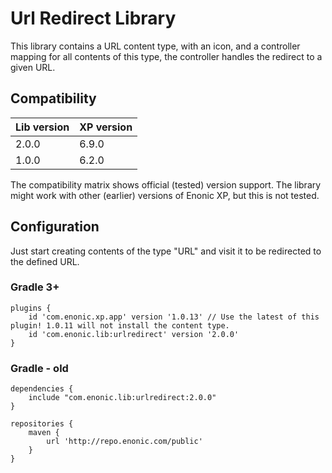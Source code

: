 # Url Redirect Library

This library contains a URL content type, with an icon, and a controller mapping for all contents of this type, the controller handles the redirect to a given URL.

## Compatibility

| Lib version        | XP version |
| ------------- | ------------- |
| 2.0.0 | 6.9.0 |
| 1.0.0 | 6.2.0 |

The compatibility matrix shows official (tested) version support. The library might work with other (earlier) versions of Enonic XP, but this is not tested.

## Configuration

Just start creating contents of the type "URL" and visit it to be redirected to the defined URL.

### Gradle 3+

```
plugins {
	id 'com.enonic.xp.app' version '1.0.13' // Use the latest of this plugin! 1.0.11 will not install the content type.
    id 'com.enonic.lib:urlredirect' version '2.0.0'
}
```

### Gradle - old

```
dependencies {
    include "com.enonic.lib:urlredirect:2.0.0"
}

repositories {
    maven {
        url 'http://repo.enonic.com/public'
    }
}
```
